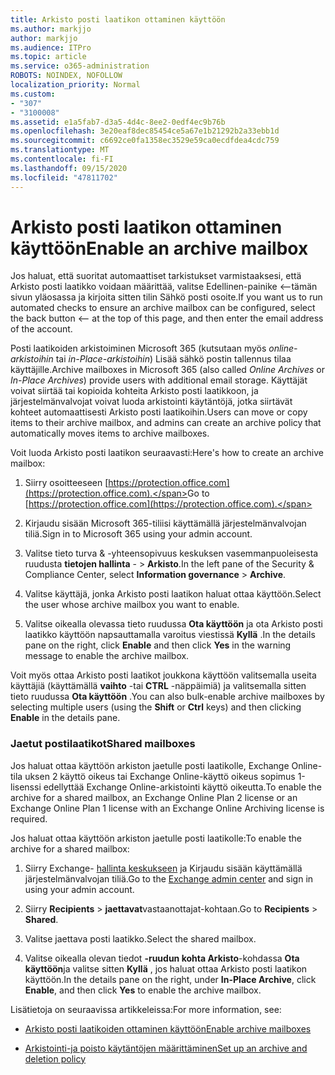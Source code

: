 ```yaml
---
title: Arkisto posti laatikon ottaminen käyttöön
ms.author: markjjo
author: markjjo
ms.audience: ITPro
ms.topic: article
ms.service: o365-administration
ROBOTS: NOINDEX, NOFOLLOW
localization_priority: Normal
ms.custom:
- "307"
- "3100008"
ms.assetid: e1a5fab7-d3a5-4d4c-8ee2-0edf4ec9b76b
ms.openlocfilehash: 3e20eaf8dec85454ce5a67e1b21292b2a33ebb1d
ms.sourcegitcommit: c6692ce0fa1358ec3529e59ca0ecdfdea4cdc759
ms.translationtype: MT
ms.contentlocale: fi-FI
ms.lasthandoff: 09/15/2020
ms.locfileid: "47811702"
---
```

# <a name="enable-an-archive-mailbox"></a><span data-ttu-id="fbd0a-102">Arkisto posti laatikon ottaminen käyttöön</span><span class="sxs-lookup"><span data-stu-id="fbd0a-102">Enable an archive mailbox</span></span>

<span data-ttu-id="fbd0a-103">Jos haluat, että suoritat automaattiset tarkistukset varmistaaksesi, että Arkisto posti laatikko voidaan määrittää, valitse Edellinen-painike <--tämän sivun yläosassa ja kirjoita sitten tilin Sähkö posti osoite.</span><span class="sxs-lookup"><span data-stu-id="fbd0a-103">If you want us to run automated checks to ensure an archive mailbox can be configured, select the back button <-- at the top of this page, and then enter the email address of the account.</span></span>

<span data-ttu-id="fbd0a-104">Posti laatikoiden arkistoiminen Microsoft 365 (kutsutaan myös *online-arkistoihin* tai *in-Place-arkistoihin*) Lisää sähkö postin tallennus tilaa käyttäjille.</span><span class="sxs-lookup"><span data-stu-id="fbd0a-104">Archive mailboxes in Microsoft 365 (also called *Online Archives* or *In-Place Archives*) provide users with additional email storage.</span></span> <span data-ttu-id="fbd0a-105">Käyttäjät voivat siirtää tai kopioida kohteita Arkisto posti laatikkoon, ja järjestelmänvalvojat voivat luoda arkistointi käytäntöjä, jotka siirtävät kohteet automaattisesti Arkisto posti laatikoihin.</span><span class="sxs-lookup"><span data-stu-id="fbd0a-105">Users can move or copy items to their archive mailbox, and admins can create an archive policy that automatically moves items to archive mailboxes.</span></span>
  
<span data-ttu-id="fbd0a-106">Voit luoda Arkisto posti laatikon seuraavasti:</span><span class="sxs-lookup"><span data-stu-id="fbd0a-106">Here's how to create an archive mailbox:</span></span>
  
1. <span data-ttu-id="fbd0a-107">Siirry osoitteeseen [https://protection.office.com](https://protection.office.com).</span><span class="sxs-lookup"><span data-stu-id="fbd0a-107">Go to [https://protection.office.com](https://protection.office.com).</span></span>

2. <span data-ttu-id="fbd0a-108">Kirjaudu sisään Microsoft 365-tiliisi käyttämällä järjestelmänvalvojan tiliä.</span><span class="sxs-lookup"><span data-stu-id="fbd0a-108">Sign in to Microsoft 365 using your admin account.</span></span>

3. <span data-ttu-id="fbd0a-109">Valitse tieto turva &amp; -yhteensopivuus keskuksen vasemmanpuoleisesta ruudusta **tietojen hallinta** - \> **Arkisto**.</span><span class="sxs-lookup"><span data-stu-id="fbd0a-109">In the left pane of the Security &amp; Compliance Center, select **Information governance** \> **Archive**.</span></span>

4. <span data-ttu-id="fbd0a-110">Valitse käyttäjä, jonka Arkisto posti laatikon haluat ottaa käyttöön.</span><span class="sxs-lookup"><span data-stu-id="fbd0a-110">Select the user whose archive mailbox you want to enable.</span></span>

5. <span data-ttu-id="fbd0a-111">Valitse oikealla olevassa tieto ruudussa **Ota käyttöön** ja ota Arkisto posti laatikko käyttöön napsauttamalla varoitus viestissä **Kyllä** .</span><span class="sxs-lookup"><span data-stu-id="fbd0a-111">In the details pane on the right, click **Enable** and then click **Yes** in the warning message to enable the archive mailbox.</span></span>

<span data-ttu-id="fbd0a-112">Voit myös ottaa Arkisto posti laatikot joukkona käyttöön valitsemalla useita käyttäjiä (käyttämällä **vaihto** -tai **CTRL** -näppäimiä) ja valitsemalla sitten tieto ruudussa **Ota käyttöön** .</span><span class="sxs-lookup"><span data-stu-id="fbd0a-112">You can also bulk-enable archive mailboxes by selecting multiple users (using the **Shift** or **Ctrl** keys) and then clicking **Enable** in the details pane.</span></span>
  
### <a name="shared-mailboxes"></a><span data-ttu-id="fbd0a-113">Jaetut postilaatikot</span><span class="sxs-lookup"><span data-stu-id="fbd0a-113">Shared mailboxes</span></span>

<span data-ttu-id="fbd0a-114">Jos haluat ottaa käyttöön arkiston jaetulle posti laatikolle, Exchange Online-tila uksen 2 käyttö oikeus tai Exchange Online-käyttö oikeus sopimus 1-lisenssi edellyttää Exchange Online-arkistointi käyttö oikeutta.</span><span class="sxs-lookup"><span data-stu-id="fbd0a-114">To enable the archive for a shared mailbox, an Exchange Online Plan 2 license or an Exchange Online Plan 1 license with an Exchange Online Archiving license is required.</span></span>  

<span data-ttu-id="fbd0a-115">Jos haluat ottaa käyttöön arkiston jaetulle posti laatikolle:</span><span class="sxs-lookup"><span data-stu-id="fbd0a-115">To enable the archive for a shared mailbox:</span></span>

1. <span data-ttu-id="fbd0a-116">Siirry Exchange- [hallinta keskukseen](https://outlook.office365.com/ecp) ja Kirjaudu sisään käyttämällä järjestelmänvalvojan tiliä.</span><span class="sxs-lookup"><span data-stu-id="fbd0a-116">Go to the [Exchange admin center](https://outlook.office365.com/ecp) and sign in using your admin account.</span></span>

2. <span data-ttu-id="fbd0a-117">Siirry **Recipients**  >  **jaettavat**vastaanottajat-kohtaan.</span><span class="sxs-lookup"><span data-stu-id="fbd0a-117">Go to **Recipients** > **Shared**.</span></span>

3. <span data-ttu-id="fbd0a-118">Valitse jaettava posti laatikko.</span><span class="sxs-lookup"><span data-stu-id="fbd0a-118">Select the shared mailbox.</span></span>

4. <span data-ttu-id="fbd0a-119">Valitse oikealla olevan tiedot **-ruudun kohta Arkisto**-kohdassa **Ota käyttöön**ja valitse sitten **Kyllä** , jos haluat ottaa Arkisto posti laatikon käyttöön.</span><span class="sxs-lookup"><span data-stu-id="fbd0a-119">In the details pane on the right, under **In-Place Archive**, click **Enable**, and then click **Yes** to enable the archive mailbox.</span></span>

<span data-ttu-id="fbd0a-120">Lisätietoja on seuraavissa artikkeleissa:</span><span class="sxs-lookup"><span data-stu-id="fbd0a-120">For more information, see:</span></span>
  
- [<span data-ttu-id="fbd0a-121">Arkisto posti laatikoiden ottaminen käyttöön</span><span class="sxs-lookup"><span data-stu-id="fbd0a-121">Enable archive mailboxes</span></span>](https://docs.microsoft.com/microsoft-365/compliance/enable-archive-mailboxes)

- [<span data-ttu-id="fbd0a-122">Arkistointi-ja poisto käytäntöjen määrittäminen</span><span class="sxs-lookup"><span data-stu-id="fbd0a-122">Set up an archive and deletion policy</span></span>](https://docs.microsoft.com//office365/securitycompliance/set-up-an-archive-and-deletion-policy-for-mailboxes)
